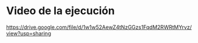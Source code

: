 
# Video de la ejecución 


https://drive.google.com/file/d/1w1w52AewZ4tNzGGzs1FqdM2RWRtMYrvz/view?usp=sharing
